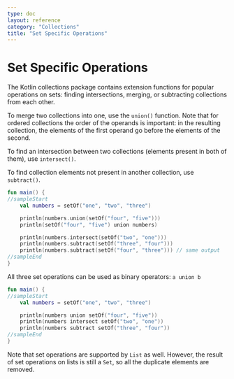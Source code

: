 ```yaml
---
type: doc
layout: reference
category: "Collections"
title: "Set Specific Operations"
---
```


# Set Specific Operations

The Kotlin collections package contains extension functions for popular operations on sets: finding intersections, merging, or subtracting collections from each other.

To merge two collections into one, use the `union()` function.
Note that for ordered collections the order of the operands is important: in the resulting collection, the elements of the first operand go before the elements of the second.

To find an intersection between two collections (elements present in both of them), use `intersect()`.

To find collection elements not present in another collection, use `subtract()`. 

<div class="sample" markdown="1" theme="idea" data-min-compiler-version="1.3">

```kotlin
fun main() {
//sampleStart
    val numbers = setOf("one", "two", "three")

    println(numbers.union(setOf("four", "five")))
    println(setOf("four", "five") union numbers)

    println(numbers.intersect(setOf("two", "one")))
    println(numbers.subtract(setOf("three", "four")))
    println(numbers.subtract(setOf("four", "three"))) // same output
//sampleEnd
}
```
</div>

All three set operations can be used as binary operators: `a union b`
<div class="sample" markdown="1" theme="idea" data-min-compiler-version="1.3">

```kotlin
fun main() {
//sampleStart
    val numbers = setOf("one", "two", "three")

    println(numbers union setOf("four", "five"))
    println(numbers intersect setOf("two", "one"))
    println(numbers subtract setOf("three", "four"))
//sampleEnd
}
```
</div>

Note that set operations are supported by `List` as well.
However, the result of set operations on lists is still a `Set`, so all the duplicate elements are removed.
